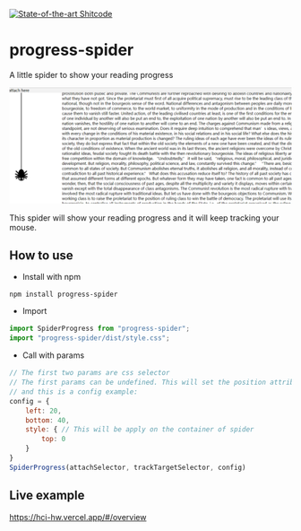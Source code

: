 [![State-of-the-art Shitcode](https://img.shields.io/static/v1?label=State-of-the-art&message=Shitcode&color=7B5804)](https://github.com/trekhleb/state-of-the-art-shitcode)
# progress-spider
A little spider to show your reading progress

<img src="./result.png">

This spider will show your reading progress and it will keep tracking your mouse.

## How to use

+ Install with npm

```
npm install progress-spider
```
+ Import
```js
import SpiderProgress from "progress-spider";
import "progress-spider/dist/style.css";
```

+ Call with params
```js
// The first two params are css selector
// The first params can be undefined. This will set the position attribute of the spider container into "fixed"
// and this is a config example:
config = {
    left: 20,
    bottom: 40,
    style: { // This will be apply on the container of spider
        top: 0
    }
}
SpiderProgress(attachSelector, trackTargetSelector, config)
```

## Live example

https://hci-hw.vercel.app/#/overview
